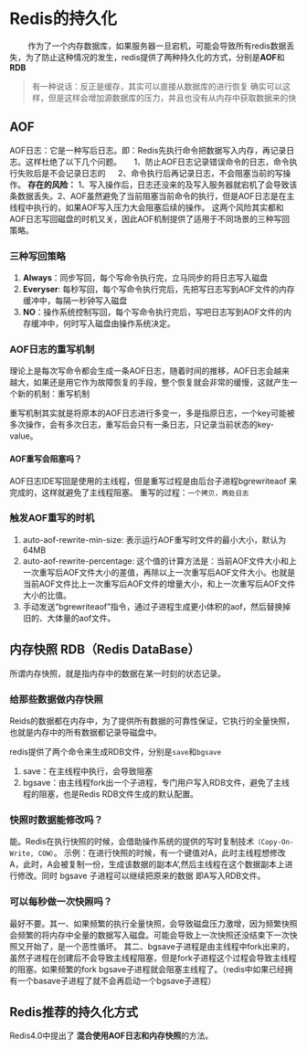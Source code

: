# Redis的持久化

　&emsp;   作为了一个内存数据库，如果服务器一旦宕机，可能会导致所有redis数据丢失，为了防止这种情况的发生，redis提供了两种持久化的方式，分别是**AOF**和**RDB**

> 有一种说话：反正是缓存，其实可以直接从数据库的进行恢复
> 确实可以这样，但是这样会增加源数据库的压力，并且也没有从内存中获取数据来的快


## AOF

AOF日志：它是一种写后日志。即：Redis先执行命令把数据写入内存，再记录日志。这样杜绝了以下几个问题。
&emsp; 1、防止AOF日志记录错误命令的日志，命令执行失败后是不会记录日志的
&emsp; 2、命令执行后再记录日志，不会阻塞当前的写操作。
**存在的风险：**
1、写入操作后，日志还没来的及写入服务器就宕机了会导致该条数据丢失。2、AOF虽然避免了当前阻塞当前命令的执行，但是AOF日志是在主线程中执行的，如果AOF写入压力大会阻塞后续的操作。
这两个风险其实都和AOF日志写回磁盘的时机又关，因此AOF机制提供了适用于不同场景的三种写回策略。
### 三种写回策略

1. **Always**：同步写回，每个写命令执行完，立马同步的将日志写入磁盘
2. **Everyser**: 每秒写回，每个写命令执行完后，先把写日志写到AOF文件的内存缓冲中，每隔一秒钟写入磁盘
3. **NO**：操作系统控制写回，每个写命令执行完后，写吧日志写到AOF文件的内存缓冲中，何时写入磁盘由操作系统决定。

### AOF日志的重写机制
理论上是每次写命令都会生成一条AOF日志，随着时间的推移，AOF日志会越来越大，如果还是用它作为故障恢复的手段，整个恢复就会非常的缓慢，这就产生一个新的机制：重写机制

重写机制其实就是将原本的AOF日志进行多变一，多是指原日志，一个key可能被多次操作，会有多次日志，重写后会只有一条日志，只记录当前状态的key-value。
#### AOF重写会阻塞吗？
AOF日志IDE写回是使用的主线程，但是重写过程是由后台子进程bgrewriteaof 来完成的，这样就避免了主线程阻塞。
重写的过程：`一个拷贝，两处日志`

### 触发AOF重写的时机
1.  auto-aof-rewrite-min-size: 表示运行AOF重写时文件的最小大小，默认为64MB
2.  auto-aof-rewrite-percentage: 这个值的计算方法是：当前AOF文件大小和上一次重写后AOF文件大小的差值，再除以上一次重写后AOF文件大小。也就是当前AOF文件比上一次重写后AOF文件的增量大小，和上一次重写后AOF文件大小的比值。
3. 手动发送“bgrewriteaof”指令，通过子进程生成更小体积的aof，然后替换掉旧的、大体量的aof文件。

## 内存快照 RDB（Redis DataBase）
所谓内存快照，就是指内存中的数据在某一时刻的状态记录。

### 给那些数据做内存快照

Reids的数据都在内存中，为了提供所有数据的可靠性保证，它执行的全量快照，也就是内存中的所有数据都记录导磁盘中。

redis提供了两个命令来生成RDB文件，分别是`save`和`bgsave`
1. save：在主线程中执行，会导致阻塞
2. bgsave：由主线程fork出一个子进程，专门用户写入RDB文件，避免了主线程的阻塞，也是Redis RDB文件生成的默认配置。

### 快照时数据能修改吗？

能。Redis在执行快照的时候，会借助操作系统的提供的写时复制技术`（Copy-On-Write, COW）`。
示例：在进行快照的时候，有一个键值对A，此时主线程想修改A，此时，A会被复制一份，生成该数据的副本A’,然后主线程在这个数据副本上进行修改。同时 bgsave 子进程可以继续把原来的数据 即A写入RDB文件。

### 可以每秒做一次快照吗？
最好不要。其一、如果频繁的执行全量快照，会导致磁盘压力激增，因为频繁快照会频繁的将内存中全量的数据写入磁盘。可能会导致上一次快照还没结束下一次快照又开始了，是一个恶性循坏。
其二、bgsave子进程是由主线程中fork出来的，虽然子进程在创建后不会导致主线程阻塞，但是fork子进程这个过程会导致主线程的阻塞。如果频繁的fork bgsave子进程就会阻塞主线程了。（redis中如果已经拥有一个basave子进程了就不会再启动一个bgsave子进程）

## Redis推荐的持久化方式

Redis4.0中提出了 **混合使用AOF日志和内存快照**的方法。

